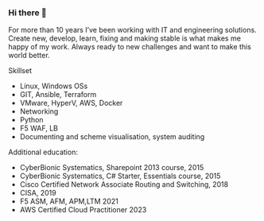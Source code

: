 ### Hi there 👋

For more than 10 years I’ve been working with IT and engineering solutions. Create new, develop, learn, fixing and making stable is what makes me happy of my work. Always ready to new challenges and want to make this world better.

Skillset

- Linux, Windows OSs
- GIT, Ansible, Terraform
- VMware, HyperV, AWS, Docker
- Networking
- Python
- F5 WAF, LB
- Documenting and scheme visualisation, system auditing

Additional education:

- CyberBionic Systematics, Sharepoint 2013 course, 2015
- CyberBionic Systematics, C# Starter, Essentials course, 2015
- Cisco Certified Network Associate Routing and Switching, 2018
- CISA, 2019
- F5 ASM, AFM, APM,LTM 2021
- AWS Certified Cloud Practitioner 2023




<!--
**pontarr/pontarr** is a ✨ _special_ ✨ repository because its `README.md` (this file) appears on your GitHub profile.

Here are some ideas to get you started:

- 🔭 I’m currently working on ...
- 🌱 I’m currently learning ...
- 👯 I’m looking to collaborate on ...
- 🤔 I’m looking for help with ...
- 💬 Ask me about ...
- 📫 How to reach me: ...
- 😄 Pronouns: ...
- ⚡ Fun fact: ...
-->

